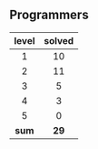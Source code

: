 ## Programmers
|    level    | solved |
| :-------------: | :----: |
|1|10|
|2|11|
|3|5|
|4|3|
|5|0|
| **sum** | **29**|

